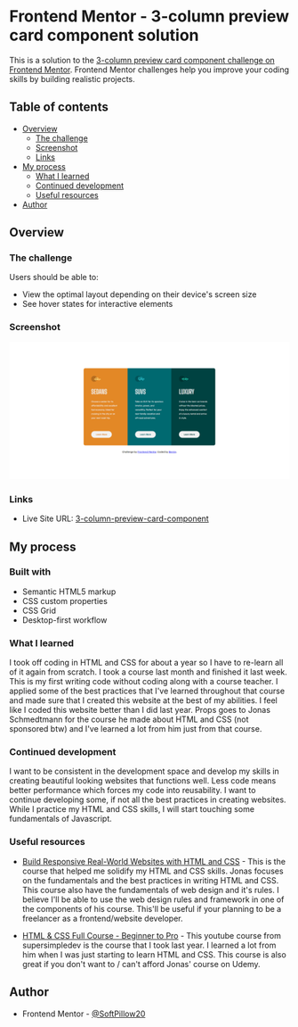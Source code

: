 # Frontend Mentor - 3-column preview card component solution

This is a solution to the [3-column preview card component challenge on Frontend Mentor](https://www.frontendmentor.io/challenges/3column-preview-card-component-pH92eAR2-). Frontend Mentor challenges help you improve your coding skills by building realistic projects.

## Table of contents

- [Overview](#overview)
  - [The challenge](#the-challenge)
  - [Screenshot](#screenshot)
  - [Links](#links)
- [My process](#my-process)
  - [What I learned](#what-i-learned)
  - [Continued development](#continued-development)
  - [Useful resources](#useful-resources)
- [Author](#author)

## Overview

### The challenge

Users should be able to:

- View the optimal layout depending on their device's screen size
- See hover states for interactive elements

### Screenshot

![](./images/Snapshot_index.html.png)

### Links

- Live Site URL: [3-column-preview-card-component](https://softpillow20.github.io/3-column-preview-card/) 

## My process

### Built with

- Semantic HTML5 markup
- CSS custom properties
- CSS Grid
- Desktop-first workflow

### What I learned

I took off coding in HTML and CSS for about a year so I have to re-learn all of it again from scratch. I took a course last month and finished it last week. This is my first writing code without coding along with a course teacher. I applied some of the best practices that I've learned throughout that course and made sure that I created this website at the best of my abilities. I feel like I coded this website better than I did last year. Props goes to Jonas Schmedtmann for the course he made about HTML and CSS (not sponsored btw) and I've learned a lot from him just from that course.

### Continued development

I want to be consistent in the development space and develop my skills in creating beautiful looking websites that functions well. Less code means better performance which forces my code into reusability. I want to continue developing some, if not all the best practices in creating websites. While I practice my HTML and CSS skills, I will start touching some fundamentals of Javascript.

### Useful resources

- [Build Responsive Real-World Websites with HTML and CSS](https://www.udemy.com/course/design-and-develop-a-killer-website-with-html5-and-css3) - This is the course that helped me solidify my HTML and CSS skills. Jonas focuses on the fundamentals and the best practices in writing HTML and CSS. This course also have the fundamentals of web design and it's rules. I believe I'll be able to use the web design rules and framework in one of the components of his course. This'll be useful if your planning to be a freelancer as a frontend/website developer.

- [HTML & CSS Full Course - Beginner to Pro](https://youtu.be/G3e-cpL7ofc?si=xnVj5z6O8nM68ZgS) - This youtube course from supersimpledev is the course that I took last year. I learned a lot from him when I was just starting to learn HTML and CSS. This course is also great if you don't want to / can't afford Jonas' course on Udemy.

## Author

- Frontend Mentor - [@SoftPillow20](https://www.frontendmentor.io/profile/yourusername)
